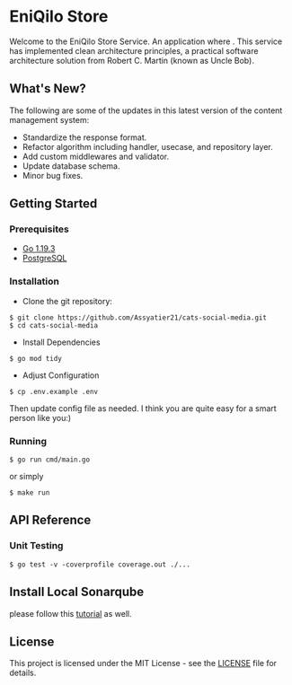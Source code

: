 # EniQilo Store

Welcome to the EniQilo Store Service. An application where . This service has implemented clean architecture principles, a practical software architecture solution from Robert C. Martin (known as Uncle Bob).

## What's New?

The following are some of the updates in this latest version of the content management system:

- Standardize the response format.
- Refactor algorithm including handler, usecase, and repository layer.
- Add custom middlewares and validator.
- Update database schema.
- Minor bug fixes.

## Getting Started

### Prerequisites

- [Go 1.19.3](https://go.dev/dl/)
- [PostgreSQL](https://www.postgresql.org/download/)

### Installation

- Clone the git repository:

```
$ git clone https://github.com/Assyatier21/cats-social-media.git
$ cd cats-social-media
```

- Install Dependencies

```
$ go mod tidy
```

- Adjust Configuration

```
$ cp .env.example .env
```

Then update config file as needed. I think you are quite easy for a smart person like you:)

### Running

```
$ go run cmd/main.go
```

or simply

```
$ make run
```

## API Reference

### Unit Testing

```
$ go test -v -coverprofile coverage.out ./...
```

## Install Local Sonarqube

please follow this [tutorial](https://techblost.com/how-to-setup-sonarqube-locally-on-mac/) as well.

## License

This project is licensed under the MIT License - see the [LICENSE](https://github.com/backend-magang/eniqilo-store/blob/master/LICENSE) file for details.
